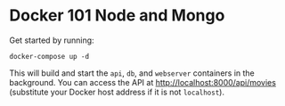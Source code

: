 # Docker 101 Node and Mongo

Get started by running:

    docker-compose up -d

This will build and start the `api`, `db`, and `webserver` containers in the background. You can access the API 
at [http://localhost:8000/api/movies](http://localhost:8000/api/movies) (substitute your Docker host address if it is
not `localhost`).
